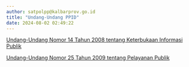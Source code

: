 ```yaml
---
author: satpolpp@kalbarprov.go.id
title: "Undang-Undang PPID"
date: 2024-08-02 02:49:22
---
```

<p><a href="https://drive.google.com/file/d/1DX6uQJjdQQMvw2hSGHei4vM--XRxYQsT/view">Undang-Undang Nomor 14 Tahun 2008 tentang Keterbukaan Informasi Publik</a></p>
<p><a href="https://drive.google.com/file/d/12-th1MRiYd9r0ppLb3peZj9amdweZ6Mw/view">Undang-Undang Nomor 25 Tahun 2009 tentang Pelayanan Publik</a></p>